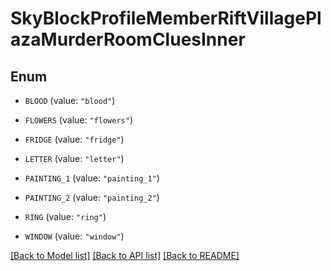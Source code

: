 # SkyBlockProfileMemberRiftVillagePlazaMurderRoomCluesInner

## Enum


* `BLOOD` (value: `"blood"`)

* `FLOWERS` (value: `"flowers"`)

* `FRIDGE` (value: `"fridge"`)

* `LETTER` (value: `"letter"`)

* `PAINTING_1` (value: `"painting_1"`)

* `PAINTING_2` (value: `"painting_2"`)

* `RING` (value: `"ring"`)

* `WINDOW` (value: `"window"`)


[[Back to Model list]](../README.md#documentation-for-models) [[Back to API list]](../README.md#documentation-for-api-endpoints) [[Back to README]](../README.md)


